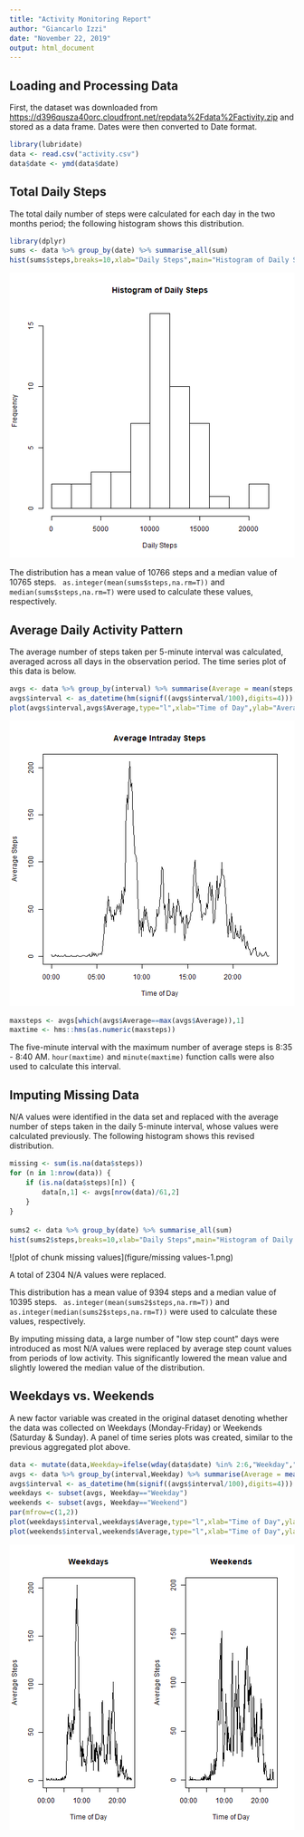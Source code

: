 ```yaml
---
title: "Activity Monitoring Report"
author: "Giancarlo Izzi"
date: "November 22, 2019"
output: html_document
---
```




## Loading and Processing Data


First, the dataset was downloaded from https://d396qusza40orc.cloudfront.net/repdata%2Fdata%2Factivity.zip and stored as a data frame. Dates were then converted to Date format.



```r
library(lubridate)
data <- read.csv("activity.csv")
data$date <- ymd(data$date)
```

## Total Daily Steps

The total daily number of steps were calculated for each day in the two months period; the following histogram shows this distribution.


```r
library(dplyr)
sums <- data %>% group_by(date) %>% summarise_all(sum)
hist(sums$steps,breaks=10,xlab="Daily Steps",main="Histogram of Daily Steps")
```

![plot of chunk daily](figure/daily-1.png)

The distribution has a mean value of 10766 steps and a median value of 10765 steps. ` as.integer(mean(sums$steps,na.rm=T))` and `median(sums$steps,na.rm=T)` were used to calculate these values, respectively.

## Average Daily Activity Pattern

The average number of steps taken per 5-minute interval was calculated, averaged across all days in the observation period. The time series plot of this data is below.


```r
avgs <- data %>% group_by(interval) %>% summarise(Average = mean(steps,na.rm=T))
avgs$interval <- as_datetime(hm(signif((avgs$interval/100),digits=4)))
plot(avgs$interval,avgs$Average,type="l",xlab="Time of Day",ylab="Average Steps",main="Average Intraday Steps")
```

![plot of chunk averages](figure/averages-1.png)



```r
maxsteps <- avgs[which(avgs$Average==max(avgs$Average)),1]
maxtime <- hms::hms(as.numeric(maxsteps))
```

The five-minute interval with the maximum number of average steps is 8:35 - 8:40 AM.
`hour(maxtime)` and `minute(maxtime)` function calls were also used to calculate this interval.

## Imputing Missing Data

N/A values were identified in the data set and replaced with the average number of steps taken in the daily 5-minute interval, whose values were calculated previously. The following histogram shows this revised distribution.


```r
missing <- sum(is.na(data$steps))
for (n in 1:nrow(data)) {
    if (is.na(data$steps)[n]) {
        data[n,1] <- avgs[nrow(data)/61,2]
    }
}

sums2 <- data %>% group_by(date) %>% summarise_all(sum)
hist(sums2$steps,breaks=10,xlab="Daily Steps",main="Histogram of Daily Steps")
```

![plot of chunk missing values](figure/missing values-1.png)

A total of 2304 N/A values were replaced.

This distribution has a mean value of 9394 steps and a median value of 10395 steps. ` as.integer(mean(sums2$steps,na.rm=T))` and `as.integer(median(sums2$steps,na.rm=T))` were used to calculate these values, respectively.

By imputing missing data, a large number of "low step count" days were introduced as most N/A values were replaced by average step count values from periods of low activity. This significantly lowered the mean value and slightly lowered the median value of the distribution.

## Weekdays vs. Weekends

A new factor variable was created in the original dataset denoting whether the data was collected on Weekdays (Monday-Friday) or Weekends (Saturday & Sunday). A panel of time series plots was created, similar to the previous aggregated plot above.


```r
data <- mutate(data,Weekday=ifelse(wday(data$date) %in% 2:6,"Weekday","Weekend"))
avgs <- data %>% group_by(interval,Weekday) %>% summarise(Average = mean(steps,na.rm=T))
avgs$interval <- as_datetime(hm(signif((avgs$interval/100),digits=4)))
weekdays <- subset(avgs, Weekday=="Weekday")
weekends <- subset(avgs, Weekday=="Weekend")
par(mfrow=c(1,2))
plot(weekdays$interval,weekdays$Average,type="l",xlab="Time of Day",ylab="Average Steps",main="Weekdays")
plot(weekends$interval,weekends$Average,type="l",xlab="Time of Day",ylab="Average Steps",main="Weekends",ylim=c(0,200))
```

![plot of chunk weekdays](figure/weekdays-1.png)

